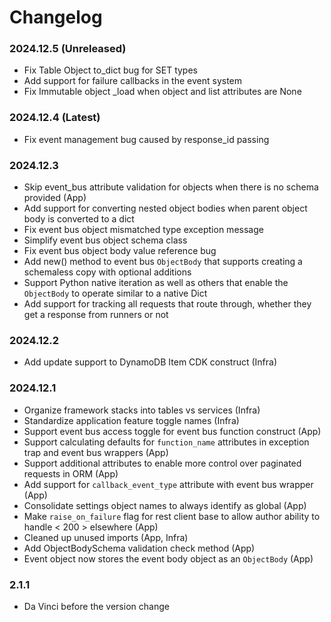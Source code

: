Changelog
=========

### 2024.12.5 (Unreleased)
- Fix Table Object to_dict bug for SET types
- Add support for failure callbacks in the event system
- Fix Immutable object _load when object and list attributes are None

### 2024.12.4 (Latest)
- Fix event management bug caused by response_id passing

### 2024.12.3
- Skip event_bus attribute validation for objects when there is no schema provided (App)
- Add support for converting nested object bodies when parent object body is converted to a dict
- Fix event bus object mismatched type exception message
- Simplify event bus object schema class
- Fix event bus object body value reference bug
- Add new() method to event bus `ObjectBody` that supports creating a schemaless copy with optional additions
- Support Python native iteration as well as others that enable the `ObjectBody` to operate similar to a native Dict
- Add support for tracking all requests that route through, whether they get a response from runners or not

### 2024.12.2
- Add update support to DynamoDB Item CDK construct (Infra)

### 2024.12.1
- Organize framework stacks into tables vs services (Infra)
- Standardize application feature toggle names (Infra)
- Support event bus access toggle for event bus function construct (App)
- Support calculating defaults for `function_name` attributes in exception trap and event bus wrappers (App)
- Support additional attributes to enable more control over paginated requests in ORM (App)
- Add support for `callback_event_type` attribute with event bus wrapper (App)
- Consolidate settings object names to always identify as global (App)
- Make `raise_on_failure` flag for rest client base to allow author ability to handle < 200 > elsewhere (App)
- Cleaned up unused imports (App, Infra)
- Add ObjectBodySchema validation check method (App)
- Event object now stores the event body object as an `ObjectBody` (App)

### 2.1.1
- Da Vinci before the version change

